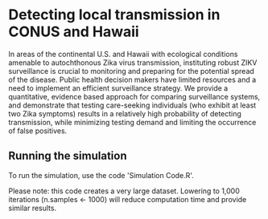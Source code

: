 # Detecting local transmission in CONUS and Hawaii

In areas of the continental U.S. and Hawaii with ecological conditions amenable to autochthonous Zika virus transmission, instituting robust ZIKV surveillance is crucial to monitoring and preparing for the potential spread of the disease. Public health decision makers have limited resources and a need to implement an efficient surveillance strategy. We provide a quantitative, evidence based approach for comparing surveillance systems, and demonstrate that testing care-seeking individuals (who exhibit at least two Zika symptoms) results in a relatively high probability of detecting transmission, while minimizing testing demand and limiting the occurrence of false positives. 

## Running the simulation

To run the simulation, use the code 'Simulation Code.R'. 

Please note: this code creates a very large dataset. Lowering to 1,000 iterations (n.samples <- 1000)  will reduce computation time and provide similar results.
